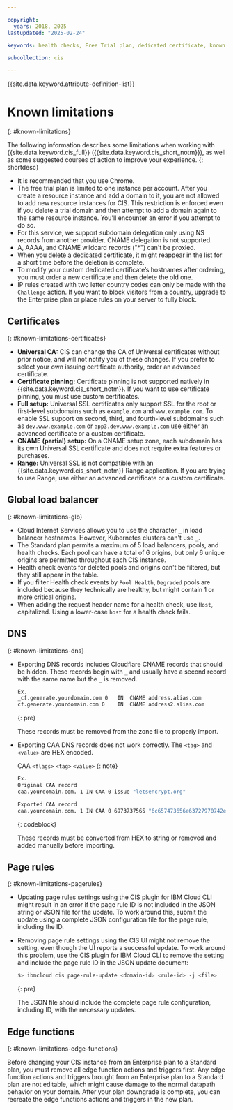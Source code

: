 ```yaml
---

copyright:
  years: 2018, 2025
lastupdated: "2025-02-24"

keywords: health checks, Free Trial plan, dedicated certificate, known issues

subcollection: cis

---
```


{{site.data.keyword.attribute-definition-list}}

# Known limitations
{: #known-limitations}

The following information describes some limitations when working with {{site.data.keyword.cis_full}} ({{site.data.keyword.cis_short_notm}}), as well as some suggested courses of action to improve your experience.
{: shortdesc}

* It is recommended that you use Chrome.
* The free trial plan is limited to one instance per account. After you create a resource instance and add a domain to it, you are not allowed to add new resource instances for CIS. This restriction is enforced even if you delete a trial domain and then attempt to add a domain again to the same resource instance. You'll encounter an error if you attempt to do so.
* For this service, we support subdomain delegation only using NS records from another provider. CNAME delegation is not supported.
* A, AAAA, and CNAME wildcard records ("*") can't be proxied.
* When you delete a dedicated certificate, it might reappear in the list for a short time before the deletion is complete.
* To modify your custom dedicated certificate’s hostnames after ordering, you must order a new certificate and then delete the old one.
* IP rules created with two letter country codes can only be made with the `Challenge` action. If you want to block visitors from a country, upgrade to the Enterprise plan or place rules on your server to fully block.

## Certificates
{: #known-limitations-certificates}

* **Universal CA:** CIS can change the CA of Universal certificates without prior notice, and will not notify you of these changes. If you prefer to select your own issuing certificate authority, order an advanced certificate.
* **Certificate pinning:** Certificate pinning is not supported natively in {{site.data.keyword.cis_short_notm}}. If you want to use certificate pinning, you must use custom certificates.
* **Full setup:** Universal SSL certificates only support SSL for the root or first-level subdomains such as `example.com` and `www.example.com`. To enable SSL support on second, third, and fourth-level subdomains such as `dev.www.example.com` or `app3.dev.www.example.com` use either an advanced certificate or a custom certificate.
* **CNAME (partial) setup:** On a CNAME setup zone, each subdomain has its own Universal SSL certificate and does not require extra features or purchases.
* **Range:** Universal SSL is not compatible with an {{site.data.keyword.cis_short_notm}} Range application. If you are trying to use Range, use either an advanced certificate or a custom certificate.

## Global load balancer
{: #known-limitations-glb}

* Cloud Internet Services allows you to use the character `_` in load balancer hostnames. However, Kubernetes clusters can't use `_`.
* The Standard plan permits a maximum of 5 load balancers, pools, and health checks. Each pool can have a total of 6 origins, but only 6 unique origins are permitted throughout each CIS instance.
* Health check events for deleted pools and origins can't be filtered, but they still appear in the table.
* If you filter Health check events by `Pool Health`, `Degraded` pools are included because they technically are healthy, but might contain 1 or more critical origins.
* When adding the request header name for a health check, use `Host`, capitalized. Using a lower-case `host` for a health check fails.

## DNS
{: #known-limitations-dns}

* Exporting DNS records includes Cloudflare CNAME records that should be hidden. These records begin with `_` and usually have a second record with  the same name but the `_` is removed.

    ```sh
    Ex.
    _cf.generate.yourdomain.com 0   IN  CNAME address.alias.com
    cf.generate.yourdomain.com 0    IN  CNAME address2.alias.com
    ```
    {: pre}

    These records must be removed from the zone file to properly import.

* Exporting CAA DNS records does not work correctly. The `<tag>` and `<value>` are HEX encoded.

    CAA `<flags>` `<tag>` `<value>`
    {: note}

    ```sh
    Ex.
    Original CAA record
    caa.yourdomain.com. 1 IN CAA 0 issue "letsencrypt.org"

    Exported CAA record
    caa.yourdomain.com. 1 IN CAA 0 6973737565 "6c657473656e63727970742e6f7267"
    ```
    {: codeblock}

    These records must be converted from HEX to string or removed and added manually before importing.

## Page rules
{: #known-limitations-pagerules}

* Updating page rules settings using the CIS plugin for IBM Cloud CLI might result in an error if the page rule ID is not included in the JSON string or JSON file for the update. To work around this, submit the update using a complete JSON configuration file for the page rule, including the ID.
* Removing page rule settings using the CIS UI might not remove the setting, even though the UI reports a successful update. To work around this problem, use the CIS plugin for IBM Cloud CLI to remove the setting and include the page rule ID in the JSON update document:

    ```sh
    $> ibmcloud cis page-rule-update <domain-id> <rule-id> -j <file>
    ```
    {: pre}

    The JSON file should include the complete page rule configuration, including ID, with the necessary updates.

## Edge functions
{: #known-limitations-edge-functions}

Before changing your CIS instance from an Enterprise plan to a Standard plan, you must remove all edge function actions and triggers first. Any edge function actions and triggers brought from an Enterprise plan to a Standard plan are not editable, which might cause damage to the normal datapath behavior on your domain. After your plan downgrade is complete, you can recreate the edge functions actions and triggers in the new plan.
